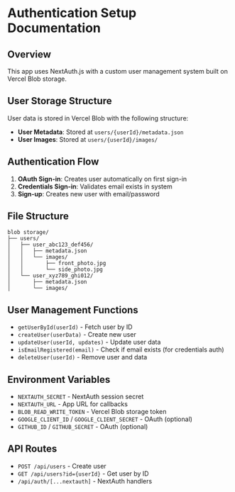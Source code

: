 # Authentication Setup Documentation

## Overview

This app uses NextAuth.js with a custom user management system built on Vercel Blob storage.

## User Storage Structure

User data is stored in Vercel Blob with the following structure:

- **User Metadata**: Stored at `users/{userId}/metadata.json`
- **User Images**: Stored at `users/{userId}/images/`

## Authentication Flow

1. **OAuth Sign-in**: Creates user automatically on first sign-in
2. **Credentials Sign-in**: Validates email exists in system
3. **Sign-up**: Creates new user with email/password

## File Structure

```
blob storage/
├── users/
│   ├── user_abc123_def456/
│   │   ├── metadata.json
│   │   └── images/
│   │       ├── front_photo.jpg
│   │       └── side_photo.jpg
│   └── user_xyz789_ghi012/
│       ├── metadata.json
│       └── images/
```

## User Management Functions

- `getUserById(userId)` - Fetch user by ID
- `createUser(userData)` - Create new user
- `updateUser(userId, updates)` - Update user data
- `isEmailRegistered(email)` - Check if email exists (for credentials auth)
- `deleteUser(userId)` - Remove user and data

## Environment Variables

- `NEXTAUTH_SECRET` - NextAuth session secret
- `NEXTAUTH_URL` - App URL for callbacks
- `BLOB_READ_WRITE_TOKEN` - Vercel Blob storage token
- `GOOGLE_CLIENT_ID` / `GOOGLE_CLIENT_SECRET` - OAuth (optional)
- `GITHUB_ID` / `GITHUB_SECRET` - OAuth (optional)

## API Routes

- `POST /api/users` - Create user
- `GET /api/users?id={userId}` - Get user by ID
- `/api/auth/[...nextauth]` - NextAuth handlers
